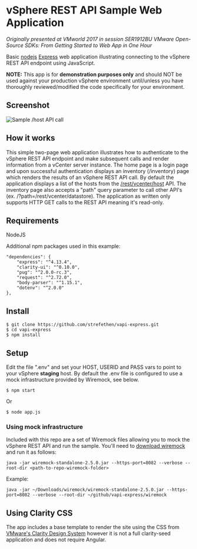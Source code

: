 # vSphere REST API Sample Web Application
*Originally presented at VMworld 2017 in session SER1912BU VMware Open-Source SDKs: From Getting Started to Web App in One Hour*

Basic [nodejs](https://nodejs.org/) [Express](https://expressjs.com/) web application illustrating connecting to the vSphere REST API endpoint using JavaScript.

**NOTE:** This app is for **demonstration purposes only** and should NOT be used against your production vSphere environment until/unless you have thoroughly reviewed/modified the code specifically for your environment.

## Screenshot

![Sample /host API call](/vmware/vsphere-automation-sdk-rest/raw/master/samples/javascript/web/inventory/sample.png "Host API Call")

## How it works
This simple two-page web application illustrates how to authenticate to the vSphere REST API endpoint and make subsequent calls and render information from a vCenter server instance. The home page is a login page and upon successful authentication displays an inventory (/inventory) page which renders the results of an vSphere REST API call. By default the application displays a list of the hosts from the [/rest/vcenter/host](https://code.vmware.com/apis/191/vsphere-automation#/doc/operations/com/vmware/vcenter/host.list-operation.html) API. The inventory page also accepts a "path" query parameter to call other API's (ex. /?path=/rest/vcenter/datastore). The application as written only supports HTTP GET calls to the REST API meaning it's read-only.

## Requirements
NodeJS

Additional npm packages used in this example:

    "dependencies": {
        "express": "^4.13.4",
        "clarity-ui": "^0.10.0",
        "pug": "^2.0.0-rc.3",
        "request": "^2.72.0",
        "body-parser": "^1.15.1",
        "dotenv": "^2.0.0"
    },

## Install

    $ git clone https://github.com/strefethen/vapi-express.git
    $ cd vapi-express
    $ npm install

## Setup
Edit the file ".env" and set your HOST, USERID and PASS vars to point to your vSphere **staging** host. By default the .env file is configured to use a mock infrastructure provided by Wiremock, see below.

    $ npm start

Or

    $ node app.js

### Using mock infrastructure
Included with this repo are a set of Wiremock files allowing you to mock the vSphere REST API and run the sample. You'll need to [download wiremock](http://wiremock.org/) and run it as follows:

    java -jar wiremock-standalone-2.5.0.jar --https-port=8082 --verbose --root-dir <path-to-repo-wiremock-folder>

Example:

    java -jar ~/Downloads/wiremock/wiremock-standalone-2.5.0.jar --https-port=8082 --verbose --root-dir ~/github/vapi-express/wiremock

## Using Clarity CSS
The app includes a base template to render the site using the CSS from [VMware's Clarity Design System](https://clarity.design) however it is not a full clarity-seed application and does not require Angular.
